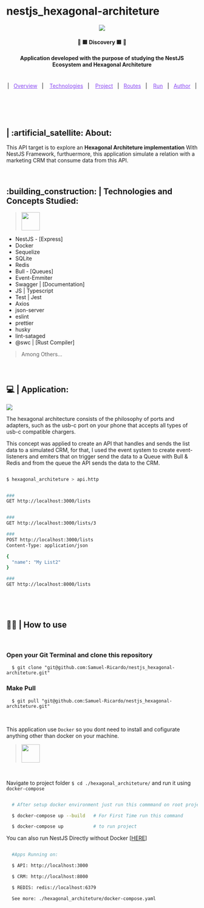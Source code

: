 # nestjs_hexagonal-architeture

<p align="center"> 
  <a href="https://www.linkedin.com/in/samuel-ricardo/" target="_blank">
    <img width="auto" src="https://cdn.webo.digital/uploads/2022/09/Nestjs_hero1.png"/>
  </a> 
</p>

<h4 align="center" > 🚀 🟥 Discovery 🟥 🚀 </h4>

<h4 align="center">
  Application developed with the purpose of studying the NestJS Ecosystem and Hexagonal Architeture </a>
</h4>

#

<p align="center">
  |&nbsp;&nbsp;
  <a style="color: #8a4af3;" href="#project">Overview</a>&nbsp;&nbsp;&nbsp;|&nbsp;&nbsp;&nbsp;
  <a style="color: #8a4af3;" href="#techs">Technologies</a>&nbsp;&nbsp;&nbsp;|&nbsp;&nbsp;&nbsp;
  <a style="color: #8a4af3;" href="#app">Project</a>&nbsp;&nbsp;&nbsp;|&nbsp;&nbsp;
  <a style="color: #8a4af3;" href="#routes">Routes</a>&nbsp;&nbsp;&nbsp;|&nbsp;&nbsp;&nbsp;
  <a style="color: #8a4af3;" href="#run-project">Run</a>&nbsp;&nbsp;&nbsp;|&nbsp;&nbsp;
  <a style="color: #8a4af3;" href="#author">Author</a>&nbsp;&nbsp;&nbsp;|&nbsp;&nbsp;&nbsp;
</p>

#

<br>

<p id="project"/>

<h2>  | :artificial_satellite: About:  </h2>

<p>
    This API target is to explore an <b>Hexagonal Architeture implementation</b> With NestJS Framework, furthuermore, this application simulate a relation with a marketing CRM that consume data from this API.
</p>

<br>

<h2 id="techs">
  :building_construction: | Technologies and Concepts Studied:
</h2>

> <a href='https://nestjs.com/'> <img width="48px" src="https://cdn.jsdelivr.net/gh/devicons/devicon/icons/nestjs/nestjs-plain-wordmark.svg" /> </a>

- NestJS - [Express]
- Docker
- Sequelize
- SQLite
- Redis
- Bull - [Queues]
- Event-Emmiter
- Swagger | [Documentation]
- JS | Typescript
- Test | Jest
- Axios
- json-server
- eslint
- prettier
- husky
- lint-sataged
- @swc | [Rust Compiler]

> Among Others...

<br>

#

<h2 id="app">
  💻 | Application:
</h2>

<img src="https://miro.medium.com/v2/resize:fit:818/1*aGCx1q4rO5Uny9AauDCqyw.png"/>

The hexagonal architecture consists of the philosophy of ports and adapters, such as the usb-c port on your phone that accepts all types of usb-c compatible chargers.

This concept was applied to create an API that handles and sends the list data to a simulated CRM, for that, I used the event system to create event-listeners and emiters that on trigger send the data to a Queue with Bull & Redis and from the queue the API sends the data to the CRM.

<p id="routes"/>

```bash

$ hexagonal_architeture > api.http


###
GET http://localhost:3000/lists


###
GET http://localhost:3000/lists/3

###
POST http://localhost:3000/lists
Content-Type: application/json

{
  "name": "My List2"
}

###
GET http://localhost:8000/lists

```

#

<br>

<h2 id="run-project"> 
   👨‍💻 | How to use
</h2>

<br>

### Open your Git Terminal and clone this repository

```git
  $ git clone "git@github.com:Samuel-Ricardo/nestjs_hexagonal-architeture.git"
```

### Make Pull

```git
  $ git pull "git@github.com:Samuel-Ricardo/nestjs_hexagonal-architeture.git"
```

<br>

This application use `Docker` so you dont need to install and cofigurate anything other than docker on your machine.

> <a target="_blank" href="https://www.docker.com/"> <img width="48px" src="https://cdn.jsdelivr.net/gh/devicons/devicon/icons/docker/docker-plain-wordmark.svg" /> </a>

<br>

Navigate to project folder `$ cd ./hexagonal_architeture/` and run it using `docker-compose`

```bash

  # After setup docker environment just run this commmand on root project folder:

  $ docker-compose up --build   # For First Time run this command

  $ docker-compose up           # to run project


```

You can also run NestJS Directly without Docker [[HERE](https://github.com/Samuel-Ricardo/nestjs_hexagonal-architeture/blob/main/hexagonal_architeture/README.md)]

```bash

  #Apps Running on:

  $ API: http://localhost:3000

  $ CRM: http://localhost:8000

  $ REDIS: redis://localhost:6379

  See more: ./hexagonal_architeture/docker-compose.yaml

```

<br>

#
